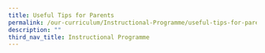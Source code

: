 ```yaml
---
title: Useful Tips for Parents
permalink: /our-curriculum/Instructional-Programme/useful-tips-for-parents/
description: ""
third_nav_title: Instructional Programme
---
```

